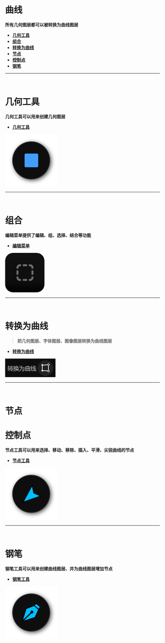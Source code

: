 # **曲线**
**所有几何图层都可以被转换为曲线图层**
  - [**几何工具**](#几何工具)
  - [**组合**](#组合)
  - [**转换为曲线**](#转换为曲线)
  - [**节点**](#节点)
  - [**控制点**](#控制点)
  - [**钢笔**](#钢笔)


---
<br/>

# **几何工具**
**几何工具可以用来创建几何图层**
   - [**几何工具**](Tools_GeometryTools.md)

![Image](Images/Tools_GeometryRectangleTool.png)


---
<br/>

# **组合**
**编辑菜单提供了编辑、组、选择、结合等功能**
   - [**编辑菜单**](Menus_EditMenu.md)

![Image](Images/Menus_EditMenu.png)


---
<br/>

# **转换为曲线**
> **把几何图层、字体图层、图像图层转换为曲线图层**
   - [**转换为曲线**](Tools_GeometryTools.md)

![Image](Images/Tools_GeometryTool_Convert.jpg)


---
<br/>

# **节点**
# **控制点**
**节点工具可以用来选择、移动、移除、插入、平滑、尖锐曲线的节点**
   - [**节点工具**](Tools_PenNodeTool.md)

![Image](Images/Tools_NodeTool.png)


---
<br/>

# **钢笔**
**钢笔工具可以用来创建曲线图层、并为曲线图层增加节点**
   - [**钢笔工具**](Tools_PenNodeTool.md)

![Image](Images/Tools_PenTool.png)